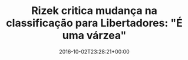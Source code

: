 ---
layout: post
title: "Rizek critica mudança na classificação para Libertadores: \"É uma várzea\""
date: 2016-10-02T23:28:21+00:00
external_link: "http://sportv.globo.com/site/programas/troca-de-passes/noticia/2016/10/rizek-critica-mudanca-na-classificacao-para-libertadores-e-uma-varzea.html"
categories: news globo.com
---